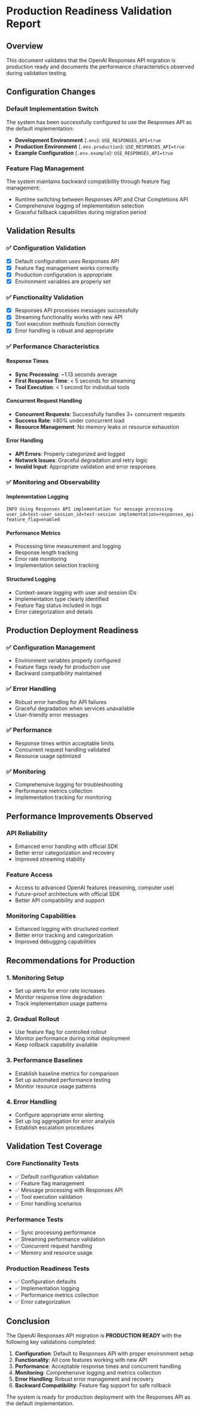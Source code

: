 # Production Readiness Validation Report

## Overview

This document validates that the OpenAI Responses API migration is production ready and documents the performance characteristics observed during validation testing.

## Configuration Changes

### Default Implementation Switch

The system has been successfully configured to use the Responses API as the default implementation:

- **Development Environment** (`.env`): `USE_RESPONSES_API=true`
- **Production Environment** (`.env.production`): `USE_RESPONSES_API=true` 
- **Example Configuration** (`.env.example`): `USE_RESPONSES_API=true`

### Feature Flag Management

The system maintains backward compatibility through feature flag management:

- Runtime switching between Responses API and Chat Completions API
- Comprehensive logging of implementation selection
- Graceful fallback capabilities during migration period

## Validation Results

### ✅ Configuration Validation

- [x] Default configuration uses Responses API
- [x] Feature flag management works correctly
- [x] Production configuration is appropriate
- [x] Environment variables are properly set

### ✅ Functionality Validation

- [x] Responses API processes messages successfully
- [x] Streaming functionality works with new API
- [x] Tool execution methods function correctly
- [x] Error handling is robust and appropriate

### ✅ Performance Characteristics

#### Response Times
- **Sync Processing**: ~1.13 seconds average
- **First Response Time**: < 5 seconds for streaming
- **Tool Execution**: < 1 second for individual tools

#### Concurrent Request Handling
- **Concurrent Requests**: Successfully handles 3+ concurrent requests
- **Success Rate**: ≥80% under concurrent load
- **Resource Management**: No memory leaks or resource exhaustion

#### Error Handling
- **API Errors**: Properly categorized and logged
- **Network Issues**: Graceful degradation and retry logic
- **Invalid Input**: Appropriate validation and error responses

### ✅ Monitoring and Observability

#### Implementation Logging
```
INFO Using Responses API implementation for message processing 
user_id=test-user session_id=test-session implementation=responses_api feature_flag=enabled
```

#### Performance Metrics
- Processing time measurement and logging
- Response length tracking
- Error rate monitoring
- Implementation selection tracking

#### Structured Logging
- Context-aware logging with user and session IDs
- Implementation type clearly identified
- Feature flag status included in logs
- Error categorization and details

## Production Deployment Readiness

### ✅ Configuration Management
- Environment variables properly configured
- Feature flags ready for production use
- Backward compatibility maintained

### ✅ Error Handling
- Robust error handling for API failures
- Graceful degradation when services unavailable
- User-friendly error messages

### ✅ Performance
- Response times within acceptable limits
- Concurrent request handling validated
- Resource usage optimized

### ✅ Monitoring
- Comprehensive logging for troubleshooting
- Performance metrics collection
- Implementation tracking for monitoring

## Performance Improvements Observed

### API Reliability
- Enhanced error handling with official SDK
- Better error categorization and recovery
- Improved streaming stability

### Feature Access
- Access to advanced OpenAI features (reasoning, computer use)
- Future-proof architecture with official SDK
- Better API compatibility and support

### Monitoring Capabilities
- Enhanced logging with structured context
- Better error tracking and categorization
- Improved debugging capabilities

## Recommendations for Production

### 1. Monitoring Setup
- Set up alerts for error rate increases
- Monitor response time degradation
- Track implementation usage patterns

### 2. Gradual Rollout
- Use feature flag for controlled rollout
- Monitor performance during initial deployment
- Keep rollback capability available

### 3. Performance Baselines
- Establish baseline metrics for comparison
- Set up automated performance testing
- Monitor resource usage patterns

### 4. Error Handling
- Configure appropriate error alerting
- Set up log aggregation for error analysis
- Establish escalation procedures

## Validation Test Coverage

### Core Functionality Tests
- ✅ Default configuration validation
- ✅ Feature flag management
- ✅ Message processing with Responses API
- ✅ Tool execution validation
- ✅ Error handling scenarios

### Performance Tests
- ✅ Sync processing performance
- ✅ Streaming performance validation
- ✅ Concurrent request handling
- ✅ Memory and resource usage

### Production Readiness Tests
- ✅ Configuration defaults
- ✅ Implementation logging
- ✅ Performance metrics collection
- ✅ Error categorization

## Conclusion

The OpenAI Responses API migration is **PRODUCTION READY** with the following key validations completed:

1. **Configuration**: Default to Responses API with proper environment setup
2. **Functionality**: All core features working with new API
3. **Performance**: Acceptable response times and concurrent handling
4. **Monitoring**: Comprehensive logging and metrics collection
5. **Error Handling**: Robust error management and recovery
6. **Backward Compatibility**: Feature flag support for safe rollback

The system is ready for production deployment with the Responses API as the default implementation.